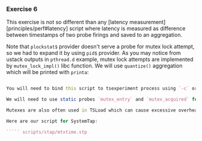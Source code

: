 ### Exercise 6

This exercise is not so different than any [latency measurement][principles/perf#latency] script where latency is measured as difference between timestamps of two probe firings and saved to an aggregation. 

Note that `plockstat$` provider doesn't serve a probe for mutex lock attempt, so we had to expand it by using `pid$` provider. As you may notice from ustack outputs in `pthread.d` example, mutex lock attempts are implemented by `mutex_lock_impl()` libc function. We will use `quantize()` aggregation which will be printed with `printa`:

````` scripts/dtrace/mtxtime.d

You will need to bind this script to tsexperiment process using `-c` or `-p` option.

We will need to use static probes `mutex_entry` and `mutex_acquired` for a SystemTap version of that script. However, we will need to be careful while working with userspace backtraces. First of all, we should use `-d` option to provide path to SystemTap for resolving symbols or `--ldd` to make it scan library dependencies of traced binary and automatically add them (when some of them are missing, `stap` utility will provide a hint with full paths).

Mutexes are also often used in TSLoad which can cause excessive overheads when we try to trace them, especially when we will use `ubacktrace()` function. You can use `STP_NO_OVERLOAD` macro definition (which can be passed to `stap` with `-D` option) to prevent stap from failing when overheads are big, or you can reduce overheads. In our case we will limit amount of traced callers by using `ucallers()` function which accepts depth of backtrace as a first argument like `ustack()` function from backtrace and only collects addresses without resolving them to symbols. We will defer symbol resolving to an aggregation printing.

Here are our script for SystemTap:

````` scripts/stap/mtxtime.stp
